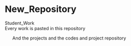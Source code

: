 # New_Repository

<tr>Student_Work</tr>
<br>
Every work is pasted in this repository<br>
<ol>
And the projects 
and the codes and project repository
</ol>
